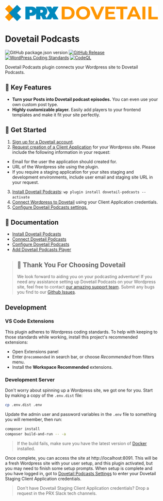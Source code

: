![PRX Dovetail](./docs/images/logo.svg)

# Dovetail Podcasts

![GitHub package.json version](https://img.shields.io/github/package-json/v/PRX/Dovetail-Wordpress-Plugin)
[![GitHub Release](https://img.shields.io/github/v/release/PRX/Dovetail-Wordpress-Plugin)](https://github.com/PRX/Dovetail-Wordpress-Plugin/releases)
[![WordPress Coding Standards](https://github.com/PRX/Dovetail-Wordpress-Plugin/workflows/WordPress%20Coding%20Standards/badge.svg)](https://github.com/PRX/Dovetail-Wordpress-Plugin/actions?query=workflow%3A%22WordPress+Coding+Standards%22)
[![CodeQL](https://github.com/PRX/Dovetail-Wordpress-Plugin/workflows/CodeQL/badge.svg)](https://github.com/PRX/Dovetail-Wordpress-Plugin/actions?query=workflow%3A%22CodeQL%22)

Dovetail Podcasts plugin connects your Wordpress site to Dovetail Podcasts.

## 🌟 Key Features

- **Turn your Posts into Dovetail podcast episodes.** You can even use your own custom post type.
- **Highly customizable player.** Easily add players to your frontend templates and make it fit your site perfectly.

## 🚀 Get Started

1. [Sign up for a Dovetail account](https://id.prx.org).
2. [Request creation of a Client Application](mailto:help@prx.org?subject=Request%20For%20%Wordpress%20Plugin%20Client%20Application) for your Wordpress site. Please include the following information in your request:

- Email for the user the application should created for.
- URL of the Wordpress site using the plugin.
- If you require a staging application for your sites staging and development environments, include user email and staging site URL in your request.

3. [Install Dovetail Podcasts](./docs/installation.md): `wp plugin install dovetail-podcasts --activate`
4. [Connect Wordpress to Dovetail](./docs/settings-client-application.md) using your Client Application credentials.
5. [Configure Dovetail Podcasts settings.](./docs/settings-general.md)

## 📖 **Documentation**

- [Install Dovetail Podcasts](./docs/installation.md)
- [Connect Dovetail Podcasts](./docs/settings-client-application.md)
- [Configure Dovetail Podcasts](./docs/settings-general.md)
- [Add Dovetail Podcasts Player](./docs/player.md)

> ## 🫶 Thank You For Choosing Dovetail
>
> We look forward to aiding you on your podcasting adventure! If you need any assistance setting up Dovetail Podcasts on your Wordpress site, feel free to contact [our amazing support team](mailto:help@prx.org?subject=Help%20With%20Dovetai%20Podcasts%20Wordpress%20Plugin). Submit any bugs you find to our [Github Issues](https://github.com/PRX/Dovetail-Wordpress-Plugin/issues).

## Development

### VS Code Extensions

This plugin adheres to Wordpress coding standards. To help with keeping to those standards while working, install this project's recommended extensions:

- Open Extensions panel
- Enter `@recommended` in search bar, or choose _Recommended_ from filters menu.
- Install the **Workspace Recommended** extensions.

### Development Server

Don't worry about spinning up a Wordpress site, we got one for you. Start by making a copy of the `.env.dist` file:

```bash
cp .env.dist .env
```

Update the admin user and password variables in the `.env` file to something you will remember, then run:

```bash
composer install
composer build-and-run -- -a
```

> If the build fails, make sure you have the latest version of [Docker](https://docs.docker.com/get-started/get-docker/) installed.

Once complete, you can access the site at http://localhost:8091. This will be a fresh Wordpress site with your user setup, and this plugin activated, but you may need to finish some setup prompts. When setup is complete and you have logged in, got to [Dovetail Podcasts Settings](http://localhost:8091/wp-admin/admin.php?page=dovetail-podcasts-settings) to enter your Dovetail Staging Client Application credentials.

> Don't have Dovetail Staging Client Application credentials? Drop a request in the PRX Slack tech channels.
